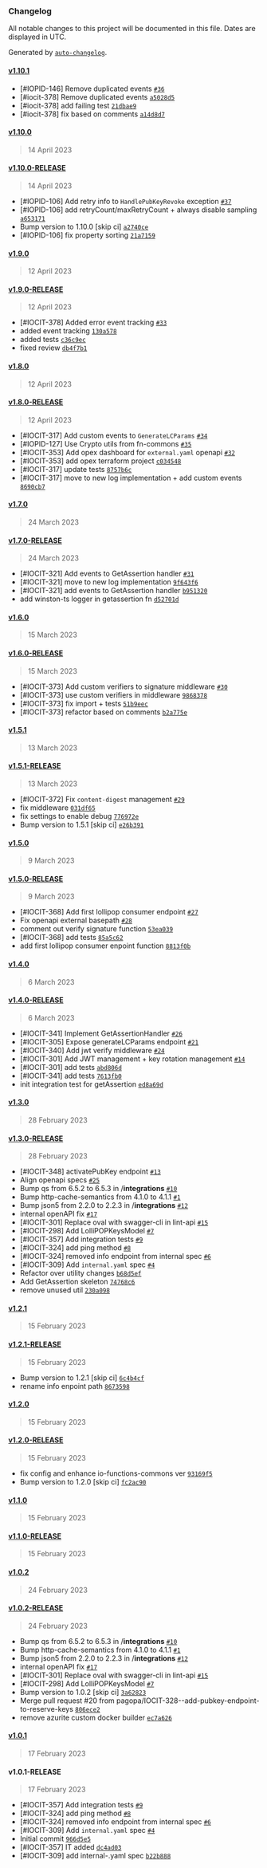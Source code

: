 ### Changelog

All notable changes to this project will be documented in this file. Dates are displayed in UTC.

Generated by [`auto-changelog`](https://github.com/CookPete/auto-changelog).

#### [v1.10.1](https://github.com/pagopa/io-functions-lollipop/compare/v1.10.0...v1.10.1)

- [#IOPID-146] Remove duplicated events [`#36`](https://github.com/pagopa/io-functions-lollipop/pull/36)
- [#iocit-378] Remove duplicated events [`a5028d5`](https://github.com/pagopa/io-functions-lollipop/commit/a5028d5ab7d4306d6e7adc07372b0ef761f5a8ca)
- [#iocit-378] add failing test [`21dbae9`](https://github.com/pagopa/io-functions-lollipop/commit/21dbae9034cb6b392bfe61884c10cad3fc66db10)
- [#iocit-378] fix based on comments [`a14d8d7`](https://github.com/pagopa/io-functions-lollipop/commit/a14d8d78391a5f98b6d525db50d3b2db0e393a74)

#### [v1.10.0](https://github.com/pagopa/io-functions-lollipop/compare/v1.10.0-RELEASE...v1.10.0)

> 14 April 2023

#### [v1.10.0-RELEASE](https://github.com/pagopa/io-functions-lollipop/compare/v1.9.0...v1.10.0-RELEASE)

> 14 April 2023

- [#IOPID-106] Add retry info to `HandlePubKeyRevoke` exception [`#37`](https://github.com/pagopa/io-functions-lollipop/pull/37)
- [#IOPID-106] add retryCount/maxRetryCount + always disable sampling [`a653171`](https://github.com/pagopa/io-functions-lollipop/commit/a653171a3f3549150e27d41e842f4353d37c9af3)
- Bump version to 1.10.0 [skip ci] [`a2740ce`](https://github.com/pagopa/io-functions-lollipop/commit/a2740ce5dd3057625d14a190d738e014e8bac466)
- [#IOPID-106] fix property sorting [`21a7159`](https://github.com/pagopa/io-functions-lollipop/commit/21a71591e53b5c92d31933e725e786c329bf146d)

#### [v1.9.0](https://github.com/pagopa/io-functions-lollipop/compare/v1.9.0-RELEASE...v1.9.0)

> 12 April 2023

#### [v1.9.0-RELEASE](https://github.com/pagopa/io-functions-lollipop/compare/v1.8.0...v1.9.0-RELEASE)

> 12 April 2023

- [#IOCIT-378] Added error event tracking [`#33`](https://github.com/pagopa/io-functions-lollipop/pull/33)
- added event tracking [`130a578`](https://github.com/pagopa/io-functions-lollipop/commit/130a57805d3c8663f72ec7eb4d620249981801b7)
- added tests [`c36c9ec`](https://github.com/pagopa/io-functions-lollipop/commit/c36c9ecc4f9fb585c9caa241bd2b9e3d8481927e)
- fixed review [`db4f7b1`](https://github.com/pagopa/io-functions-lollipop/commit/db4f7b17d498f889a5bb1f574c9eb6f0f97a4bd4)

#### [v1.8.0](https://github.com/pagopa/io-functions-lollipop/compare/v1.8.0-RELEASE...v1.8.0)

> 12 April 2023

#### [v1.8.0-RELEASE](https://github.com/pagopa/io-functions-lollipop/compare/v1.7.0...v1.8.0-RELEASE)

> 12 April 2023

- [#IOCIT-317]  Add custom events to `GenerateLCParams` [`#34`](https://github.com/pagopa/io-functions-lollipop/pull/34)
- [#IOPID-127] Use Crypto utils from fn-commons [`#35`](https://github.com/pagopa/io-functions-lollipop/pull/35)
- [#IOCIT-353]  Add opex dashboard for `external.yaml` openapi [`#32`](https://github.com/pagopa/io-functions-lollipop/pull/32)
- [#IOCIT-353] add opex terraform project [`c034548`](https://github.com/pagopa/io-functions-lollipop/commit/c034548fd76d45f5146828bb0f8b615e3649a435)
- [#IOCIT-317] update tests [`8757b6c`](https://github.com/pagopa/io-functions-lollipop/commit/8757b6c012f81d66489dbf1963ccf92655ff500a)
- [#IOCIT-317] move to new log implementation + add custom events [`8690cb7`](https://github.com/pagopa/io-functions-lollipop/commit/8690cb75e39fcca890fcd585679a525d120d27f5)

#### [v1.7.0](https://github.com/pagopa/io-functions-lollipop/compare/v1.7.0-RELEASE...v1.7.0)

> 24 March 2023

#### [v1.7.0-RELEASE](https://github.com/pagopa/io-functions-lollipop/compare/v1.6.0...v1.7.0-RELEASE)

> 24 March 2023

- [#IOCIT-321] Add events to GetAssertion handler [`#31`](https://github.com/pagopa/io-functions-lollipop/pull/31)
- [#IOCIT-321] move to new log implementation [`9f643f6`](https://github.com/pagopa/io-functions-lollipop/commit/9f643f6a5205ef070195fdcf1056070e2bd05cbf)
- [#IOCIT-321] add events to GetAssertion handler [`b951320`](https://github.com/pagopa/io-functions-lollipop/commit/b95132016d25d93f3d7068172bd884180a3241de)
- add winston-ts logger  in getassertion fn [`d52701d`](https://github.com/pagopa/io-functions-lollipop/commit/d52701d8dc4395c24b816ff845bd2be12bbfc971)

#### [v1.6.0](https://github.com/pagopa/io-functions-lollipop/compare/v1.6.0-RELEASE...v1.6.0)

> 15 March 2023

#### [v1.6.0-RELEASE](https://github.com/pagopa/io-functions-lollipop/compare/v1.5.1...v1.6.0-RELEASE)

> 15 March 2023

- [#IOCIT-373]  Add custom verifiers to signature middleware [`#30`](https://github.com/pagopa/io-functions-lollipop/pull/30)
- [#IOCIT-373] use custom verifiers in middleware [`9868378`](https://github.com/pagopa/io-functions-lollipop/commit/986837824ac9cb8c0735c1dee81da8d42bee75d3)
- [#IOCIT-373] fix import + tests [`51b9eec`](https://github.com/pagopa/io-functions-lollipop/commit/51b9eecef915ef09a1dcdac770d4fae5c44a1cfb)
- [#IOCIT-373] refactor based on comments [`b2a775e`](https://github.com/pagopa/io-functions-lollipop/commit/b2a775e13e7b0043b632e9ac979d2e16d58a6145)

#### [v1.5.1](https://github.com/pagopa/io-functions-lollipop/compare/v1.5.1-RELEASE...v1.5.1)

> 13 March 2023

#### [v1.5.1-RELEASE](https://github.com/pagopa/io-functions-lollipop/compare/v1.5.0...v1.5.1-RELEASE)

> 13 March 2023

- [#IOCIT-372] Fix `content-digest` management [`#29`](https://github.com/pagopa/io-functions-lollipop/pull/29)
- fix middleware [`031df65`](https://github.com/pagopa/io-functions-lollipop/commit/031df65020af069127dfd3c38cddadb8448d5dfe)
- fix settings to enable debug [`776972e`](https://github.com/pagopa/io-functions-lollipop/commit/776972ef0ab2d72d331c4f8f91ba0774eab8fc88)
- Bump version to 1.5.1 [skip ci] [`e26b391`](https://github.com/pagopa/io-functions-lollipop/commit/e26b391fc15aa6b9e2dc3f8cd08e6bc517fcdf89)

#### [v1.5.0](https://github.com/pagopa/io-functions-lollipop/compare/v1.5.0-RELEASE...v1.5.0)

> 9 March 2023

#### [v1.5.0-RELEASE](https://github.com/pagopa/io-functions-lollipop/compare/v1.4.0...v1.5.0-RELEASE)

> 9 March 2023

- [#IOCIT-368] Add first lollipop consumer endpoint [`#27`](https://github.com/pagopa/io-functions-lollipop/pull/27)
- Fix openapi external basepath [`#28`](https://github.com/pagopa/io-functions-lollipop/pull/28)
- comment out verify signature function [`53ea039`](https://github.com/pagopa/io-functions-lollipop/commit/53ea039bbfd6508046dca7a5f06c102a322db932)
- [#IOCIT-368] add tests [`85a5c62`](https://github.com/pagopa/io-functions-lollipop/commit/85a5c62bdf2d0c26a7c7650724abcd3ff90f79a0)
- add first lollipop consumer enpoint function [`8813f0b`](https://github.com/pagopa/io-functions-lollipop/commit/8813f0b9c07ca9423483c2d489b6e08aaf1268fd)

#### [v1.4.0](https://github.com/pagopa/io-functions-lollipop/compare/v1.4.0-RELEASE...v1.4.0)

> 6 March 2023

#### [v1.4.0-RELEASE](https://github.com/pagopa/io-functions-lollipop/compare/v1.3.0...v1.4.0-RELEASE)

> 6 March 2023

- [#IOCIT-341] Implement GetAssertionHandler [`#26`](https://github.com/pagopa/io-functions-lollipop/pull/26)
- [#IOCIT-305] Expose generateLCParams endpoint [`#21`](https://github.com/pagopa/io-functions-lollipop/pull/21)
- [#IOCIT-340] Add jwt verify middleware [`#24`](https://github.com/pagopa/io-functions-lollipop/pull/24)
- [#IOCIT-301]  Add JWT management + key rotation management [`#14`](https://github.com/pagopa/io-functions-lollipop/pull/14)
- [#IOCIT-301] add tests [`abd806d`](https://github.com/pagopa/io-functions-lollipop/commit/abd806da37502cc4f01209329a46414f7e6e1443)
- [#IOCIT-341] add tests [`7613fb0`](https://github.com/pagopa/io-functions-lollipop/commit/7613fb0b3e96f3b92bd6ce55814a51050d845a87)
- init integration test for getAssertion [`ed8a69d`](https://github.com/pagopa/io-functions-lollipop/commit/ed8a69d5822d0eb897bd3c616d85892cb4e34909)

#### [v1.3.0](https://github.com/pagopa/io-functions-lollipop/compare/v1.3.0-RELEASE...v1.3.0)

> 28 February 2023

#### [v1.3.0-RELEASE](https://github.com/pagopa/io-functions-lollipop/compare/v1.2.1...v1.3.0-RELEASE)

> 28 February 2023

- [#IOCIT-348] activatePubKey endpoint [`#13`](https://github.com/pagopa/io-functions-lollipop/pull/13)
- Align openapi specs [`#25`](https://github.com/pagopa/io-functions-lollipop/pull/25)
- Bump qs from 6.5.2 to 6.5.3 in /__integrations__ [`#10`](https://github.com/pagopa/io-functions-lollipop/pull/10)
- Bump http-cache-semantics from 4.1.0 to 4.1.1 [`#1`](https://github.com/pagopa/io-functions-lollipop/pull/1)
- Bump json5 from 2.2.0 to 2.2.3 in /__integrations__ [`#12`](https://github.com/pagopa/io-functions-lollipop/pull/12)
- internal openAPI fix [`#17`](https://github.com/pagopa/io-functions-lollipop/pull/17)
- [#IOCIT-301] Replace oval with swagger-cli in lint-api [`#15`](https://github.com/pagopa/io-functions-lollipop/pull/15)
- [#IOCIT-298] Add LolliPOPKeysModel [`#7`](https://github.com/pagopa/io-functions-lollipop/pull/7)
- [#IOCIT-357]  Add integration tests [`#9`](https://github.com/pagopa/io-functions-lollipop/pull/9)
- [#IOCIT-324]  add ping method [`#8`](https://github.com/pagopa/io-functions-lollipop/pull/8)
- [#IOCIT-324] removed info endpoint from internal spec [`#6`](https://github.com/pagopa/io-functions-lollipop/pull/6)
- [#IOCIT-309] Add `internal.yaml` spec [`#4`](https://github.com/pagopa/io-functions-lollipop/pull/4)
- Refactor over utility changes [`b68d5ef`](https://github.com/pagopa/io-functions-lollipop/commit/b68d5ef205e046eac0b8ae5e7125f2a7f5020c20)
- Add GetAssertion skeleton [`74768c6`](https://github.com/pagopa/io-functions-lollipop/commit/74768c62303fb938bba2631fd436a6abc52be6ae)
- remove unused util [`230a098`](https://github.com/pagopa/io-functions-lollipop/commit/230a098db0de40a9c0d37b9ebef847c8fab65049)

#### [v1.2.1](https://github.com/pagopa/io-functions-lollipop/compare/v1.2.1-RELEASE...v1.2.1)

> 15 February 2023

#### [v1.2.1-RELEASE](https://github.com/pagopa/io-functions-lollipop/compare/v1.2.0...v1.2.1-RELEASE)

> 15 February 2023

- Bump version to 1.2.1 [skip ci] [`6c4b4cf`](https://github.com/pagopa/io-functions-lollipop/commit/6c4b4cfb3385778233f063052ac188458442680c)
- rename info enpoint path [`8673598`](https://github.com/pagopa/io-functions-lollipop/commit/867359858cf49b1d39a88f98e06dac7d3ba8be02)

#### [v1.2.0](https://github.com/pagopa/io-functions-lollipop/compare/v1.2.0-RELEASE...v1.2.0)

> 15 February 2023

#### [v1.2.0-RELEASE](https://github.com/pagopa/io-functions-lollipop/compare/v1.1.0...v1.2.0-RELEASE)

> 15 February 2023

- fix config and enhance io-functions-commons ver [`93169f5`](https://github.com/pagopa/io-functions-lollipop/commit/93169f54f40790a9eba78731ab505931ad41eacc)
- Bump version to 1.2.0 [skip ci] [`fc2ac90`](https://github.com/pagopa/io-functions-lollipop/commit/fc2ac90d9a562a12c79225d565c1e50ab4356147)

#### [v1.1.0](https://github.com/pagopa/io-functions-lollipop/compare/v1.1.0-RELEASE...v1.1.0)

> 15 February 2023

#### [v1.1.0-RELEASE](https://github.com/pagopa/io-functions-lollipop/compare/v1.0.2...v1.1.0-RELEASE)

> 15 February 2023

#### [v1.0.2](https://github.com/pagopa/io-functions-lollipop/compare/v1.0.2-RELEASE...v1.0.2)

> 24 February 2023

#### [v1.0.2-RELEASE](https://github.com/pagopa/io-functions-lollipop/compare/v1.0.1...v1.0.2-RELEASE)

> 24 February 2023

- Bump qs from 6.5.2 to 6.5.3 in /__integrations__ [`#10`](https://github.com/pagopa/io-functions-lollipop/pull/10)
- Bump http-cache-semantics from 4.1.0 to 4.1.1 [`#1`](https://github.com/pagopa/io-functions-lollipop/pull/1)
- Bump json5 from 2.2.0 to 2.2.3 in /__integrations__ [`#12`](https://github.com/pagopa/io-functions-lollipop/pull/12)
- internal openAPI fix [`#17`](https://github.com/pagopa/io-functions-lollipop/pull/17)
- [#IOCIT-301] Replace oval with swagger-cli in lint-api [`#15`](https://github.com/pagopa/io-functions-lollipop/pull/15)
- [#IOCIT-298] Add LolliPOPKeysModel [`#7`](https://github.com/pagopa/io-functions-lollipop/pull/7)
- Bump version to 1.0.2 [skip ci] [`3a62823`](https://github.com/pagopa/io-functions-lollipop/commit/3a62823570425a14163d132ac61d1a2d45f36c0b)
- Merge pull request #20 from pagopa/IOCIT-328--add-pubkey-endpoint-to-reserve-keys [`806ece2`](https://github.com/pagopa/io-functions-lollipop/commit/806ece2cdf5b8db1da4cc91f7097d8c5cc5729e0)
- remove azurite custom docker builder [`ec7a626`](https://github.com/pagopa/io-functions-lollipop/commit/ec7a62697dd2a03e2ea2f0574033a853be811b30)

#### [v1.0.1](https://github.com/pagopa/io-functions-lollipop/compare/v1.0.1-RELEASE...v1.0.1)

> 17 February 2023

#### v1.0.1-RELEASE

> 17 February 2023

- [#IOCIT-357]  Add integration tests [`#9`](https://github.com/pagopa/io-functions-lollipop/pull/9)
- [#IOCIT-324]  add ping method [`#8`](https://github.com/pagopa/io-functions-lollipop/pull/8)
- [#IOCIT-324] removed info endpoint from internal spec [`#6`](https://github.com/pagopa/io-functions-lollipop/pull/6)
- [#IOCIT-309] Add `internal.yaml` spec [`#4`](https://github.com/pagopa/io-functions-lollipop/pull/4)
- Initial commit [`966d5e5`](https://github.com/pagopa/io-functions-lollipop/commit/966d5e54edb3db84e4f2a5bf01abaaffb82a5475)
- [#IOCIT-357] IT added [`dc4ad03`](https://github.com/pagopa/io-functions-lollipop/commit/dc4ad0373b6613725ac3861e0fd66291f1ebe6f5)
- [#IOCIT-309] add internal-.yaml spec [`b22b888`](https://github.com/pagopa/io-functions-lollipop/commit/b22b8886fa338920f9db574d82f3c10a3eedc54d)
